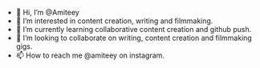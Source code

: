 - 👋 Hi, I’m @Amiteey
- 👀 I’m interested in content creation, writing and filmmaking.
- 🌱 I’m currently learning collaborative content creation and github push.
- 💞️ I’m looking to collaborate on writing, content creation and filmmaking gigs.
- 📫 How to reach me @amiteey on instagram.

<!---
Amiteey/Amiteey is a ✨ special ✨ repository because its `README.md` (this file) appears on your GitHub profile.
You can click the Preview link to take a look at your changes.
--->



